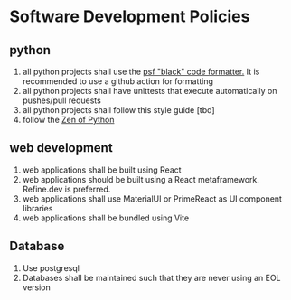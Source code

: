 # Software Development Policies

## python
1. all python projects shall use the [psf "black" code formatter.](https://github.com/psf/black)  It is recommended to use a github action for formatting
2. all python projects shall have unittests that execute automatically on pushes/pull requests
3. all python projects shall follow this style guide [tbd]
4. follow the [Zen of Python](https://en.wikipedia.org/wiki/Zen_of_Python)

## web development
1. web applications shall be built using React
2. web applications should be built using a React metaframework. Refine.dev is preferred.
3. web applications shall use MaterialUI or PrimeReact as UI component libraries
4. web applications shall be bundled using Vite

## Database
1. Use postgresql
2. Databases shall be maintained such that they are never using an EOL version
